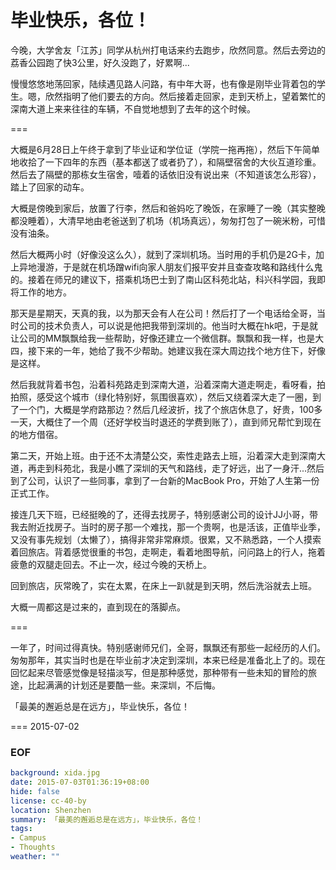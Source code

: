 毕业快乐，各位！
===

今晚，大学舍友「江苏」同学从杭州打电话来约去跑步，欣然同意。然后去旁边的荔香公园跑了快3公里，好久没跑了，好累啊...

慢慢悠悠地荡回家，陆续遇见路人问路，有中年大哥，也有像是刚毕业背着包的学生。嗯，欣然指明了他们要去的方向。然后接着走回家，走到天桥上，望着繁忙的深南大道上来来往往的车辆，不自觉地想到了去年的这个时候。

===

大概是6月28日上午终于拿到了毕业证和学位证（学院一拖再拖），然后下午简单地收拾了一下四年的东西（基本都送了或者扔了），和隔壁宿舍的大伙互道珍重。然后去了隔壁的那栋女生宿舍，噎着的话依旧没有说出来（不知道该怎么形容），踏上了回家的动车。

大概是傍晚到家后，放置了行李，然后和爸妈吃了晚饭，在家睡了一晚（其实整晚都没睡着），大清早地由老爸送到了机场（机场真远），匆匆打包了一碗米粉，可惜没有油条。

然后大概两小时（好像没这么久），就到了深圳机场。当时用的手机仍是2G卡，加上异地漫游，于是就在机场蹭wifi向家人朋友们报平安并且查查攻略和路线什么鬼的。接着在师兄的建议下，搭乘机场巴士到了南山区科苑北站，科兴科学园，我即将工作的地方。

那天是星期天，天真的我，以为那天会有人在公司！然后打了一个电话给全哥，当时公司的技术负责人，可以说是他把我带到深圳的。他当时大概在hk吧，于是就让公司的MM飘飘给我一些帮助，好像还建立一个微信群。飘飘和我一样，也是大四，接下来的一年，她给了我不少帮助。她建议我在深大周边找个地方住下，好像是这样。

然后我就背着书包，沿着科苑路走到深南大道，沿着深南大道走啊走，看呀看，拍拍照，感受这个城市（绿化特别好，氛围很喜欢），然后又绕着深大走了一圈，到了一个门，大概是学府路那边？然后几经波折，找了个旅店休息了，好贵，100多一天，大概住了一个周（还好学校当时退还的学费到账了），直到师兄帮忙到现在的地方借宿。

第二天，开始上班。由于还不太清楚公交，索性走路去上班，沿着深大走到深南大道，再走到科苑北，我是小瞧了深圳的天气和路线，走了好远，出了一身汗...然后到了公司，认识了一些同事，拿到了一台新的MacBook Pro，开始了人生第一份正式工作。

接连几天下班，已经挺晚的了，还得去找房子，特别感谢公司的设计JJ小哥，带我去附近找房子。当时的房子那一个难找，那一个贵啊，也是活该，正值毕业季，又没有事先规划（太懒了），搞得非常非常麻烦。很累，又不熟悉路，一个人摸索着回旅店。背着感觉很重的书包，走啊走，看着地图导航，问问路上的行人，拖着疲惫的双腿走回去。不止一次，经过今晚的天桥上。

回到旅店，灰常晚了，实在太累，在床上一趴就是到天明，然后洗浴就去上班。

大概一周都这是过来的，直到现在的落脚点。

===

一年了，时间过得真快。特别感谢师兄们，全哥，飘飘还有那些一起经历的人们。匆匆那年，其实当时也是在毕业前才决定到深圳，本来已经是准备北上了的。现在回忆起来尽管感觉像是轻描淡写，但是那种感觉，那种带有一些未知的冒险的旅途，比起满满的计划还是要酷一些。来深圳，不后悔。

「最美的邂逅总是在远方」，毕业快乐，各位！

===
2015-07-02


### EOF
```yaml
background: xida.jpg
date: 2015-07-03T01:36:19+08:00
hide: false
license: cc-40-by
location: Shenzhen
summary: 「最美的邂逅总是在远方」，毕业快乐，各位！
tags:
- Campus
- Thoughts
weather: ""
```
